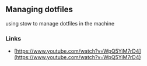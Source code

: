 ## Managing dotfiles
using stow to manage dotfiles in the machine

### Links
- [https://www.youtube.com/watch?v=WpQ5YiM7rD4](https://www.youtube.com/watch?v=WpQ5YiM7rD4)
